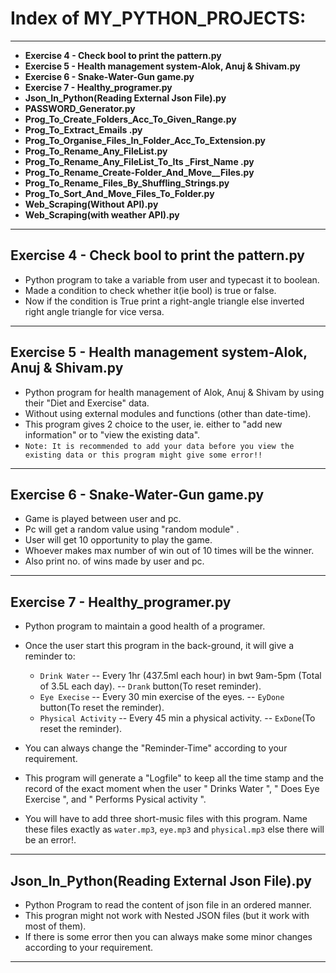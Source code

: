 # Index of MY_PYTHON_PROJECTS:
 ---
 - **Exercise 4 - Check bool to print the pattern.py**
 - **Exercise 5 - Health management system-Alok, Anuj & Shivam.py**
 - **Exercise 6 - Snake-Water-Gun game.py**
 - **Exercise 7 - Healthy_programer.py**
 - **Json_In_Python(Reading External Json File).py**
 - **PASSWORD_Generator.py**
 - **Prog_To_Create_Folders_Acc_To_Given_Range.py**
 - **Prog_To_Extract_Emails .py**
 - **Prog_To_Organise_Files_In_Folder_Acc_To_Extension.py**
 - **Prog_To_Rename_Any_FileList.py**
 - **Prog_To_Rename_Any_FileList_To_Its _First_Name .py**
 - **Prog_To_Rename_Create-Folder_And_Move__Files.py**
 - **Prog_To_Rename_Files_By_Shuffling_Strings.py**
 - **Prog_To_Sort_And_Move_Files_To_Folder.py**
 - **Web_Scraping(Without API).py**
 - **Web_Scraping(with weather API).py**
---


## Exercise 4 - Check bool to print the pattern.py
- Python program to take a variable from user and typecast it to boolean. 
- Made a condition to check whether it(ie bool) is true or false. 
- Now if the condition is True print a right-angle triangle else inverted right angle triangle for  vice versa.
---

## Exercise 5 - Health management system-Alok, Anuj & Shivam.py
- Python program for health management of Alok, Anuj & Shivam by using their "Diet and Exercise" data.
- Without using external modules and functions (other than date-time).
- This program gives 2 choice to the user, ie. either to "add new information" or to "view the existing data". 
- `Note: It is recommended to add your data before you view the existing data or this program might give some error!!`
---

## Exercise 6 - Snake-Water-Gun game.py
- Game is played between user and pc.
- Pc will get a random value using "random module" .
- User will get 10 opportunity to play the game.
- Whoever makes max number of win out of 10 times will be the winner.
- Also print no. of wins made by user and pc.
---

## Exercise 7 - Healthy_programer.py
- Python program to maintain a good health of a programer.
- Once the user start this program in the back-ground, it will give a reminder to:
  - `Drink Water` -- Every 1hr (437.5ml each hour) in bwt 9am-5pm (Total of 3.5L each day). -- `Drank` button(To reset reminder).
  - `Eye Execise` -- Every 30 min exercise of the eyes. -- `EyDone` button(To reset the reminder).
  - `Physical Activity` -- Every 45 min a physical activity. -- `ExDone`(To reset the reminder).

- You can always change the "Reminder-Time" according to your requirement. 
- This program will generate a "Logfile" to keep all the time stamp and the record of the exact moment when the user " Drinks Water ", " Does Eye Exercise ", and " Performs Pysical activity ".
- You will have to add three short-music files with this program. Name these files exactly as `water.mp3`, `eye.mp3` and `physical.mp3` else there will be an error!. 
---

## Json_In_Python(Reading External Json File).py
- Python Program to read the content of json file in an ordered manner.
- This progran might not work with Nested JSON files (but it work with most of them).
- If there is some error then you can always make some minor changes according to your requirement.
---
















